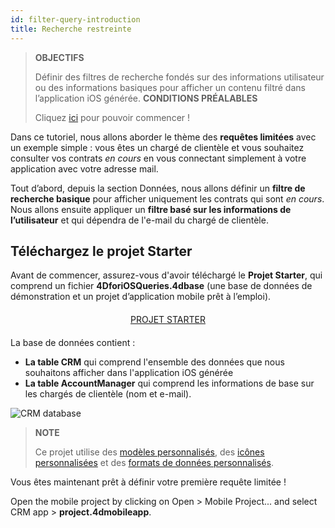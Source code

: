 ```yaml
---
id: filter-query-introduction
title: Recherche restreinte
---
```


> **OBJECTIFS**
> 
> Définir des filtres de recherche fondés sur des informations utilisateur ou des informations basiques pour afficher un contenu filtré dans l’application iOS générée.
> **CONDITIONS PRÉALABLES**
> 
> Cliquez [ici](prerequisites.html) pour pouvoir commencer !


Dans ce tutoriel, nous allons aborder le thème des **requêtes limitées** avec un exemple simple : vous êtes un chargé de clientèle et vous souhaitez consulter vos contrats *en cours* en vous connectant simplement à votre application avec votre adresse mail.

Tout d’abord, depuis la section Données, nous allons définir un **filtre de recherche basique** pour afficher uniquement les contrats qui sont *en cours*. Nous allons ensuite appliquer un **filtre basé sur les informations de l’utilisateur** et qui dépendra de l'e-mail du chargé de clientèle.

## Téléchargez le projet Starter

Avant de commencer, assurez-vous d'avoir téléchargé le **Projet Starter**, qui comprend un fichier **4DforiOSQueries.4dbase** (une base de données de démonstration et un projet d’application mobile prêt à l’emploi).

<div markdown="1" style="text-align: center; margin-top: 20px; margin-bottom: 20px">
<a class="button"
href="https://github.com/4d-for-ios/tutorial-RestrictedQueries/releases/latest/download/tutorial-RestrictedQueries.zip">PROJET STARTER</a>
</div>

La base de données contient :

* **La table CRM** qui comprend l'ensemble des données que nous souhaitons afficher dans l'application iOS générée
* **La table AccountManager** qui comprend les informations de base sur les chargés de clientèle (nom et e-mail).

![CRM database](assets/en/restricted-queries/CRMDatabase.png)

> **NOTE**
> 
> Ce projet utilise des [modèles personnalisés](https://4d.github.io/4d-for-ios/docs/en/creating-listform-templates.html), des [icônes personnalisées](https://4d.github.io/4d-for-ios/docs/en/using-icons.html) et des [formats de données personnalisés](https://4d.github.io/4d-for-ios/docs/en/creating-data-formatter.html).

Vous êtes maintenant prêt à définir votre première requête limitée !

Open the mobile project by clicking on Open > Mobile Project... and select CRM app > **project.4dmobileapp**.
